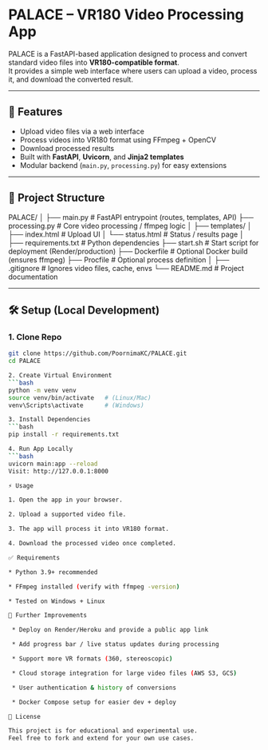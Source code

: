 # PALACE – VR180 Video Processing App

PALACE is a FastAPI-based application designed to process and convert standard video files into **VR180-compatible format**.  
It provides a simple web interface where users can upload a video, process it, and download the converted result.

---

## 🚀 Features
- Upload video files via a web interface
- Process videos into VR180 format using FFmpeg + OpenCV
- Download processed results
- Built with **FastAPI**, **Uvicorn**, and **Jinja2 templates**
- Modular backend (`main.py`, `processing.py`) for easy extensions

---

## 📂 Project Structure
PALACE/
│
├── main.py # FastAPI entrypoint (routes, templates, API)
├── processing.py # Core video processing / ffmpeg logic
│
├── templates/
│ ├── index.html # Upload UI
│ └── status.html # Status / results page
│
├── requirements.txt # Python dependencies
├── start.sh # Start script for deployment (Render/production)
├── Dockerfile # Optional Docker build (ensures ffmpeg)
├── Procfile # Optional process definition
│
├── .gitignore # Ignores video files, cache, envs
└── README.md # Project documentation

---


## 🛠️ Setup (Local Development)

### 1. Clone Repo
```bash
git clone https://github.com/PoornimaKC/PALACE.git
cd PALACE

2. Create Virtual Environment
```bash
python -m venv venv
source venv/bin/activate   # (Linux/Mac)
venv\Scripts\activate      # (Windows)

3. Install Dependencies
```bash
pip install -r requirements.txt

4. Run App Locally
```bash
uvicorn main:app --reload
Visit: http://127.0.0.1:8000

⚡ Usage

1. Open the app in your browser.

2. Upload a supported video file.

3. The app will process it into VR180 format.

4. Download the processed video once completed.

✅ Requirements

* Python 3.9+ recommended

* FFmpeg installed (verify with ffmpeg -version)

* Tested on Windows + Linux

🔮 Further Improvements

 * Deploy on Render/Heroku and provide a public app link

 * Add progress bar / live status updates during processing

 * Support more VR formats (360, stereoscopic)

 * Cloud storage integration for large video files (AWS S3, GCS)

 * User authentication & history of conversions

 * Docker Compose setup for easier dev + deploy

📜 License

This project is for educational and experimental use.
Feel free to fork and extend for your own use cases.

 
